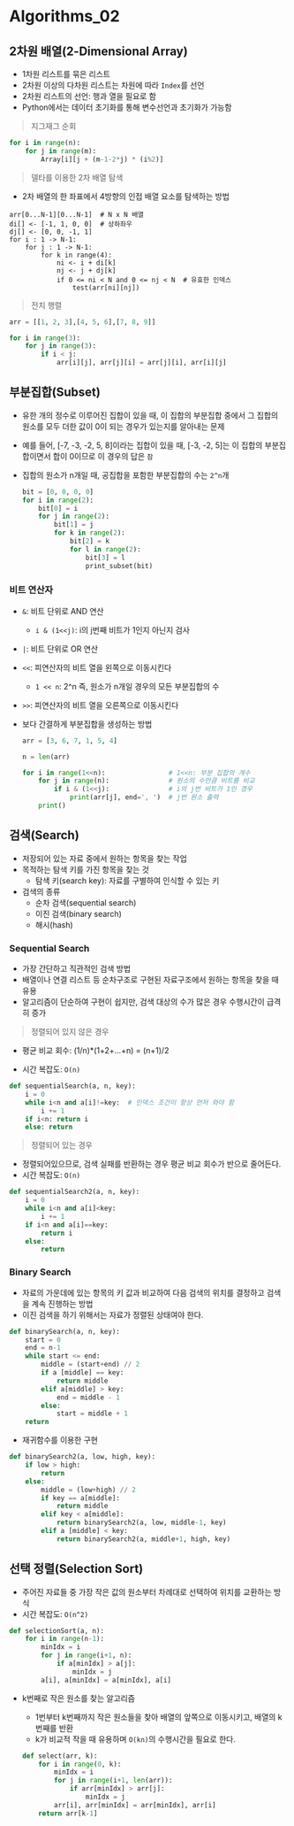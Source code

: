 # Algorithms_02

## 2차원 배열(2-Dimensional Array)

-   1차원 리스트를 묶은 리스트
-   2차원 이상의 다차원 리스트는 차원에 따라 `Index`를 선언
-   2차원 리스트의 선언: 행과 열을 필요로 함
-   Python에서는 데이터 초기화를 통해 변수선언과 초기화가 가능함

>    지그재그 순회

```python
for i in range(n):
    for j in range(m):
        Array[i][j + (m-1-2*j) * (i%2)]
```

>   델타를 이용한 2차 배열 탐색

-   2차 배열의 한 좌표에서 4방향의 인접 배열 요소를 탐색하는 방법

```
arr[0...N-1][0...N-1]  # N x N 배열
di[] <- [-1, 1, 0, 0]  # 상하좌우
dj[] <- [0, 0, -1, 1]
for i : 1 -> N-1:
	for j : 1 -> N-1:
    	for k in range(4):
        	ni <- i + di[k]
        	nj <- j + dj[k]
        	if 0 <= ni < N and 0 <= nj < N  # 유효한 인덱스
        		test(arr[ni][nj])
```

>   전치 행렬

```python
arr = [[1, 2, 3],[4, 5, 6],[7, 8, 9]]

for i in range(3):
    for j in range(3):
        if i < j:
            arr[i][j], arr[j][i] = arr[j][i], arr[i][j]
```

## 부분집합(Subset)

-   유한 개의 정수로 이루어진 집합이 있을 때, 이 집합의 부분집합 중에서 그 집합의 원소를 모두 더한 값이 0이 되는 경우가 있는지를 알아내는 문제

-   예를 들어, [-7, -3, -2, 5, 8]이라는 집합이 있을 때, [-3, -2, 5]는 이 집합의 부분집합이면서 합이 0이므로 이 경우의 답은 `참`

-   집합의 원소가 n개일 때, 공집합을 포함한 부분집합의 수는 `2^n`개

    ```python
    bit = [0, 0, 0, 0]
    for i in range(2):
        bit[0] = i
        for j in range(2):
            bit[1] = j
            for k in range(2):
                bit[2] = k
                for l in range(2):
                    bit[3] = l
                    print_subset(bit)
    ```

### 비트 연산자

-   `&`: 비트 단위로 AND 연산

    -   `i & (1<<j)`: i의 j번째 비트가 1인지 아닌지 검사

-   `|`: 비트 단위로 OR 연산

-   `<<`: 피연산자의 비트 열을 왼쪽으로 이동시킨다

    -   `1 << n`: 2^n 즉, 원소가 n개일 경우의 모든 부분집합의 수

-   `>>`: 피연산자의 비트 열을 오른쪽으로 이동시킨다

-   보다 간결하게 부분집합을 생성하는 방법

    ```python
    arr = [3, 6, 7, 1, 5, 4]
    
    n = len(arr)
    
    for i in range(1<<n):				 # 1<<n: 부분 집합의 개수
        for j in range(n):				 # 원소의 수만큼 비트를 비교
            if i & (1<<j):				 # i의 j번 비트가 1인 경우
                print(arr[j], end=', ')	 # j번 원소 출력
        print()
    ```

## 검색(Search)

-   저장되어 있는 자료 중에서 원하는 항목을 찾는 작업
-   목적하는 탐색 키를 가진 항목을 찾는 것
    -   탐색 키(search key): 자료를 구별하여 인식할 수 있는 키
-   검색의 종류
    -   순차 검색(sequential search)
    -   이진 검색(binary search)
    -   해시(hash)

### Sequential Search

-   가장 간단하고 직관적인 검색 방법
-   배열이나 연결 리스트 등 순차구조로 구현된 자료구조에서 원하는 항목을 찾을 때 유용
-   알고리즘이 단순하여 구현이 쉽지만, 검색 대상의 수가 많은 경우 수행시간이 급격히 증가

>   정렬되어 있지 않은 경우

-   평균 비교 회수: (1/n)*(1+2+...+n) = (n+1)/2

-   시간 복잡도: `O(n)`

```python
def sequentialSearch(a, n, key):
    i = 0
    while i<n and a[i]!=key:  # 인덱스 조건이 항상 먼저 와야 함
        i += 1
    if i<n: return i
    else: return
```

>   정렬되어 있는 경우

-   정렬되어있으므로, 검색 실패를 반환하는 경우 평균 비교 회수가 반으로 줄어든다.
-   시간 복잡도: `O(n)`

```python
def sequentialSearch2(a, n, key):
    i = 0
    while i<n and a[i]<key:
        i += 1
    if i<n and a[i]==key:
        return i
    else:
        return
```

### Binary Search

-   자료의 가운데에 있는 항목의 키 값과 비교하여 다음 검색의 위치를 결정하고 검색을 계속 진행하는 방법
-   이진 검색을 하기 위해서는 자료가 정렬된 상태여야 한다.

```python
def binarySearch(a, n, key):
    start = 0
    end = n-1
    while start <= end:
        middle = (start+end) // 2
        if a [middle] == key:
            return middle
        elif a[middle] > key:
            end = middle - 1
        else:
            start = middle + 1
    return
```

-   재귀함수를 이용한 구현

```python
def binarySearch2(a, low, high, key):
    if low > high:
        return
    else:
        middle = (low+high) // 2
        if key == a[middle]:
            return middle
        elif key < a[middle]:
            return binarySearch2(a, low, middle-1, key)
        elif a [middle] < key:
            return binarySearch2(a, middle+1, high, key)
```

## 선택 정렬(Selection Sort)

-   주어진 자료들 중 가장 작은 값의 원소부터 차례대로 선택하여 위치를 교환하는 방식
-   시간 복잡도: `O(n^2)`

```python
def selectionSort(a, n):
    for i in range(n-1):
        minIdx = i
        for j in range(i+1, n):
            if a[minIdx] > a[j]:
                minIdx = j
        a[i], a[minIdx] = a[minIdx], a[i]
```

-   k번째로 작은 원소를 찾는 알고리즘

    -   1번부터 k번째까지 작은 원소들을 찾아 배열의 앞쪽으로 이동시키고, 배열의 k번째를 반환
    -   k가 비교적 작을 때 유용하며 `O(kn)`의 수행시간을 필요로 한다.

    ```python
    def select(arr, k):
        for i in range(0, k):
            minIdx = i
            for j in range(i+1, len(arr)):
                if arr[minIdx] > arr[j]:
                    minIdx = j
            arr[i], arr[minIdx] = arr[minIdx], arr[i]
        return arr[k-1]
    ```

    